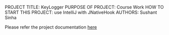 
PROJECT TITLE: KeyLogger
PURPOSE OF PROJECT: Course Work
HOW TO START THIS PROJECT: use IntelliJ with JNativeHook
AUTHORS: Sushant Sinha


Please refer the project documentation [here](https://github.com/sushant-sinha/Keylogger/blob/main/Keylogger%20Report.pdf)